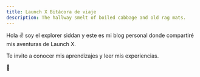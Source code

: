 ```yaml
---
title: Launch X Bitácora de viaje
description: The hallway smelt of boiled cabbage and old rag mats.
---
```


Hola ✌️  soy el explorer siddan y este es mi blog personal donde compartiré mis aventuras de Launch X.

Te invito a conocer mis aprendizajes y leer mis experiencias.

🚀
